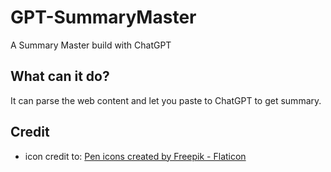 # GPT-SummaryMaster

A Summary Master build with ChatGPT

## What can it do?

It can parse the web content and let you paste to ChatGPT to get summary.

## Credit

- icon credit to: <a href="https://www.flaticon.com/free-icons/pen" title="pen icons">Pen icons created by Freepik - Flaticon</a>
